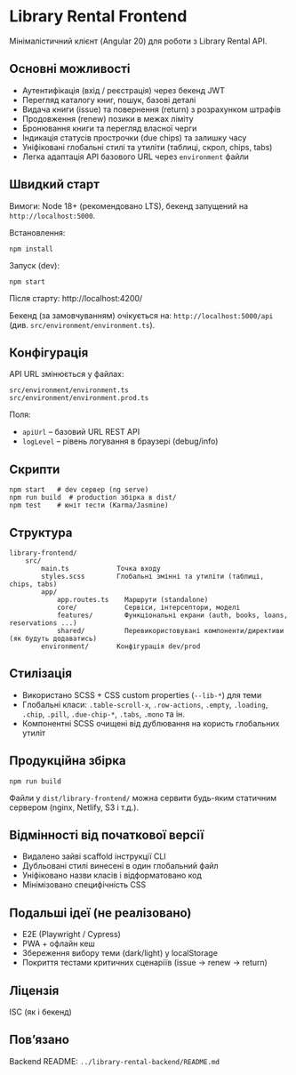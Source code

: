 # Library Rental Frontend

Мінімалістичний клієнт (Angular 20) для роботи з Library Rental API.

## Основні можливості
- Аутентифікація (вхід / реєстрація) через бекенд JWT
- Перегляд каталогу книг, пошук, базові деталі
- Видача книги (issue) та повернення (return) з розрахунком штрафів
- Продовження (renew) позики в межах ліміту
- Бронювання книги та перегляд власної черги
- Індикація статусів прострочки (due chips) та залишку часу
- Уніфіковані глобальні стилі та утиліти (таблиці, скрол, chips, tabs)
- Легка адаптація API базового URL через `environment` файли

## Швидкий старт
Вимоги: Node 18+ (рекомендовано LTS), бекенд запущений на `http://localhost:5000`.

Встановлення:
```
npm install
```
Запуск (dev):
```
npm start
```
Після старту: http://localhost:4200/

Бекенд (за замовчуванням) очікується на: `http://localhost:5000/api` (див. `src/environment/environment.ts`).

## Конфігурація
API URL змінюється у файлах:
```
src/environment/environment.ts
src/environment/environment.prod.ts
```
Поля:
- `apiUrl` – базовий URL REST API
- `logLevel` – рівень логування в браузері (debug/info)

## Скрипти
```
npm start   # dev сервер (ng serve)
npm run build  # production збірка в dist/
npm test    # юніт тести (Karma/Jasmine)
```

## Структура
```
library-frontend/
	src/
		main.ts            Точка входу
		styles.scss        Глобальні змінні та утиліти (таблиці, chips, tabs)
		app/
			app.routes.ts    Маршрути (standalone)
			core/            Сервіси, інтерсептори, моделі
			features/        Функціональні екрани (auth, books, loans, reservations ...)
			shared/          Перевикористовувані компоненти/директиви (як будуть додаватись)
		environment/       Конфігурація dev/prod
```

## Стилізація
- Використано SCSS + CSS custom properties (`--lib-*`) для теми
- Глобальні класи: `.table-scroll-x`, `.row-actions`, `.empty`, `.loading`, `.chip`, `.pill`, `.due-chip-*`, `.tabs`, `.mono` та ін.
- Компонентні SCSS очищені від дублювання на користь глобальних утиліт

## Продукційна збірка
```
npm run build
```
Файли у `dist/library-frontend/` можна сервити будь-яким статичним сервером (nginx, Netlify, S3 і т.д.).

## Відмінності від початкової версії
- Видалено зайві scaffold інструкції CLI
- Дубльовані стилі винесені в один глобальний файл
- Уніфіковано назви класів і відформатовано код
- Мінімізовано специфічність CSS

## Подальші ідеї (не реалізовано)
- E2E (Playwright / Cypress)
- PWA + офлайн кеш
- Збереження вибору теми (dark/light) у localStorage
- Покриття тестами критичних сценаріїв (issue → renew → return)

## Ліцензія
ISC (як і бекенд)

## Пов’язано
Backend README: `../library-rental-backend/README.md`

